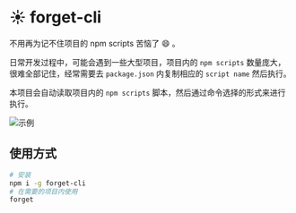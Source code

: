 # :sunny:	forget-cli

不用再为记不住项目的 npm scripts 苦恼了 :smile: 。

日常开发过程中，可能会遇到一些大型项目，项目内的 `npm scripts` 数量庞大，很难全部记住，经常需要去 `package.json` 内复制相应的 `script name` 然后执行。

本项目会自动读取项目内的 `npm scripts` 脚本，然后通过命令选择的形式来进行执行。

![示例](https://i2.100024.xyz/2024/01/16/1wn252.gif)

## 使用方式

```bash
# 安装
npm i -g forget-cli
# 在需要的项目内使用
forget
```
